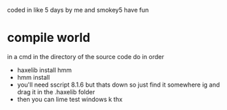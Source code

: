 coded in like 5 days by me and smokey5
have fun

# compile world
in a cmd in the directory of the source code do in order
* haxelib install hmm
* hmm install
* you'll need sscript 8.1.6 but thats down so just find it somewhere ig and drag it in the .haxelib folder
* then you can lime test windows k thx